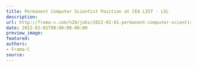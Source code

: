 ```yaml
---
title: Permanent Computer Scientist Position at CEA LIST - LSL
description:
url: http://frama-c.com/%20/jobs/2022-02-01-permanent-computer-scientist-cyber-security-verification.html%20
date: 2022-02-01T00:00:00-00:00
preview_image:
featured:
authors:
- Frama-C
source:
---
```



